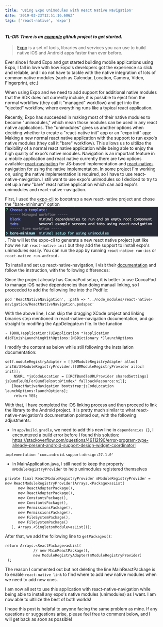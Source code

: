 ```yaml
---
title: 'Using Expo Unimodules with React Native Navigation'
date: '2019-03-23T12:51:16.606Z'
tags: ['react-native', 'expo']
---
```


#### <i>TL-DR: There is an [example](https://github.com/jarvisluong/react-native-navigation-with-unimodules) github project to get started.</i>

> [Expo](https://expo.io) is a set of tools, libraries and services you can use to build native iOS and Android apps faster than ever before.

Ever since I found Expo and got started building mobile applications using Expo, I fall in love with how Expo's developers got the experience so slick and reliable, and I do not have to tackle with the native integration of lots of common native modules (such as Calendar, Location, Camera, Video, Fingerprint, etc.)

When using Expo and we need to add support for additional native modules that the SDK does not currently include, it is possible to eject from the normal workflow (they call it "managed" workflow) and get into the "ejected" workflow, where everything runs like a typical react application.

Recently, Expo has succeeded in making most of their native modules to become "unimodules," which mean those modules can be used in any react native applications. The "unimodules" gives us another options when deciding whether to create a "react-native init" app or an "expo init" app: Making a new normal react native application with the support to run expo's native modules (they call it "bare" workflow). This allows us to ultilize the flexibility of a normal react native application while being able to enjoy the high quality of expo's native modules. Navigation is an important feature in a mobile application and react native currently there are two options available: [react-navigation](https://reactnavigation.org) for JS-based implementation and [react-native-navigation](https://wix.github.io/react-native-navigation/) for using the native implementation. In some project I'm working on, using the native implementation is required, so I have to use react-native-navigation. I still want to use expo's unimodules so I dediced to try to set up a new "bare" react native application which can add expo's unimodules and react-native-navigation.

First, I used the [expo-cli](https://docs.expo.io/versions/latest/workflow/expo-cli/) to bootstrap a new react-native project and chose the "bare-minimum" option ![bare-option](./bare-minimum.jpg). This will let the expo-cli to generate a new react native project just like how we run `react-native init` but they add the support to install expo's unimodules easily. You can run the app by running `react-native run-ios` or `react-native run-android.`

To install and set up react-native-navigation, I visit their [documentation](https://wix.github.io/react-native-navigation/#/docs/Installing) and follow the instruction, with the following differences:

Since the project already has CocoaPod setup, it is better to use CocoaPod to manage iOS native dependencies than doing manual linking, so I proceeded to add the following line into the Podfile:

```
pod 'ReactNativeNavigation', :path => '../node_modules/react-native-navigation/ReactNativeNavigation.podspec'
```

With the above line, I can skip the dragging XCode project and linking binaries step mentioned in react-native-navigation documentation, and go straight to modifing the AppDelegate.m file. In the function

```
- (BOOL)application:(UIApplication *)application didFinishLaunchingWithOptions:(NSDictionary *)launchOptions
```

I modify the content as below while still following the installation documentation:

```
self.moduleRegistryAdapter = [[UMModuleRegistryAdapter alloc] initWithModuleRegistryProvider:[[UMModuleRegistryProvider alloc] init]];
    NSURL *jsCodeLocation = [[RCTBundleURLProvider sharedSettings] jsBundleURLForBundleRoot:@"index" fallbackResource:nil];
   [ReactNativeNavigation bootstrap:jsCodeLocation launchOptions:launchOptions];
    return YES;
```

With that, I have completed the iOS linking process and then proceed to link the library to the Android project. It is pretty much similar to what react-native-navigation's documentation pointed out, with the following adjustments:

- In `app/build.gradle`, we need to add this new line in `dependencies {}`, I encountered a build error before I found this solution: https://stackoverflow.com/questions/49112190/error-program-type-already-present-android-support-design-widget-coordinatorl

```
implementation 'com.android.support:design:27.1.0'
```

- In MainApplication.java, I still need to keep the property `mModuleRegistryProvider` to help unimodules registered themselves

```
private final ReactModuleRegistryProvider mModuleRegistryProvider = new ReactModuleRegistryProvider(Arrays.<Package>asList(
      new ReactAdapterPackage(),
      new ReactAdapterPackage(),
      new ConstantsPackage(),
      new ConstantsPackage(),
      new PermissionsPackage(),
      new PermissionsPackage(),
      new FileSystemPackage(),
      new FileSystemPackage()
   ), Arrays.<SingletonModule>asList());
```

After that, we add the following line to `getPackages()`:

```
return Arrays.<ReactPackage>asList(
             // new MainReactPackage(),
             new ModuleRegistryAdapter(mModuleRegistryProvider)
 );
```

The reason I commented out but not deleting the line MainReactPackage is to enable `react-native link` to find where to add new native modules when we need to add new ones.

I am now all set to use this application with react-native-navigation while being able to install any expo's native modules (unimodules) as I want. I am now able to ultilize the best of both worlds!

I hope this post is helpful to anyone facing the same problem as mine. If any questions or suggestions arise, please feel free to comment below, and I will get back as soon as possible!
